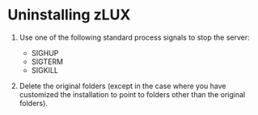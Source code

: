 # Uninstalling zLUX

1. Use one of the following standard process signals to stop the server:

    - SIGHUP
    - SIGTERM
    - SIGKILL

2. Delete the original folders (except in the case where you have customized the installation to point to folders other than the original folders).
